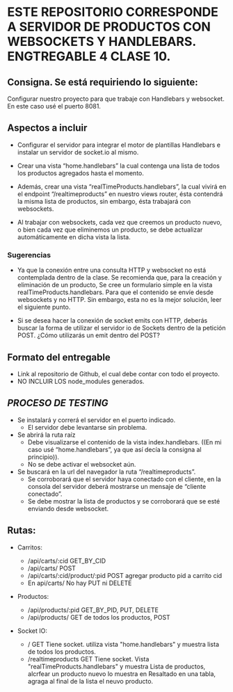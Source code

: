 
 
# ESTE REPOSITORIO CORRESPONDE  A SERVIDOR DE PRODUCTOS CON WEBSOCKETS Y HANDLEBARS. ENGTREGABLE 4 CLASE 10.

## Consigna. Se está requiriendo lo siguiente:

Configurar nuestro proyecto para que trabaje con Handlebars y websocket. En este caso usé el puerto 8081.

## Aspectos a incluir

- Configurar el servidor para integrar el motor de plantillas Handlebars e instalar un servidor de socket.io al mismo. 

- Crear una vista “home.handlebars” la cual contenga una lista de todos los productos agregados hasta el momento.

- Además, crear una vista “realTimeProducts.handlebars”, la cual vivirá en el endpoint “/realtimeproducts” en nuestro views router, ésta contendrá la misma lista de productos, sin embargo, ésta trabajará con websockets.

- Al trabajar con websockets, cada vez que creemos un producto nuevo, o bien cada vez que eliminemos un producto, se debe actualizar automáticamente en dicha vista la lista.

### Sugerencias

- Ya que la conexión entre una consulta HTTP y websocket no está contemplada dentro de la clase. Se recomienda que, para la creación y eliminación de un producto, Se cree un formulario simple en la vista  realTimeProducts.handlebars. Para que el contenido se envíe desde websockets y no HTTP. Sin embargo, esta no es la mejor solución, leer el siguiente punto.

- Si se desea hacer la conexión de socket emits con HTTP, deberás buscar la forma de utilizar el servidor io de Sockets dentro de la petición POST. ¿Cómo utilizarás un emit dentro del POST?

## Formato del entregable

- Link al repositorio de Github, el cual debe contar con todo el proyecto.
- NO INCLUIR LOS node_modules generados.

## *PROCESO DE TESTING*

- Se instalará y correrá el servidor en el puerto indicado.
    - El servidor debe levantarse sin problema.
- Se abrirá la ruta raíz
    - Debe visualizarse el contenido de la vista index.handlebars. ((En mi caso usé “home.handlebars”, ya que así decía la consigna al principio)).
    - No se debe activar el websocket aún.
- Se buscará en la url del navegador la ruta “/realtimeproducts”.
    - Se corroborará que el servidor haya conectado con el cliente, en la consola del servidor deberá mostrarse un mensaje de “cliente conectado”.
    - Se debe mostrar la lista de productos y se corroborará que se esté enviando desde websocket.
## Rutas:

- Carritos:
    - /api/carts/:cid   GET_BY_CID
    - /api/carts/   POST
    - /api/carts/:cid/product/:pid  POST agregar producto pid a carrito cid
    - En api/carts/  No hay PUT ni DELETE

- Productos:
    - /api/products/:pid GET_BY_PID, PUT, DELETE
    - /api/products/ GET de todos los productos, POST

- Socket IO:
    - /    GET    Tiene socket. utiliza vista "home.handlebars" y muestra lista de todos los productos.
    - /realtimeproducts GET   Tiene socket. Vista "realTimeProducts.handlebars" y muestra Lista de productos, alcrfear un producto nuevo lo muestra en Resaltado en una tabla, agraga al final de la lista el neuvo producto.
